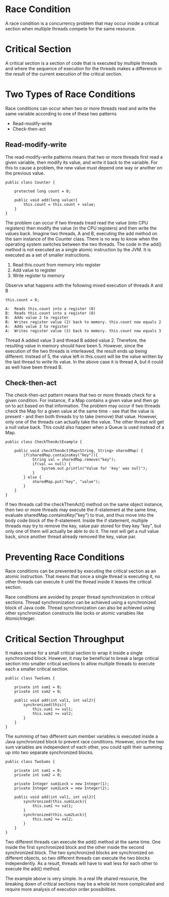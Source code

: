 # Race Condition
A race condition is a concurrency problem that may occur inside a critical section when multiple threads compete for the same resource.

# Critical Section
A critical section is a section of code that is executed by multiple threads and where the sequence of execution for the threads makes a difference in the result of the current execution of the critical section.

# Two Types of Race Conditions
Race conditions can occur when two or more threads read and write the same variable according to one of these two patterns
* Read-modify-write
* Check-then-act

## Read-modify-write
The read-modify-write patterns means that two or more threads first read a given variable, then modify its value, and write it back to the variable. For this to cause a problem, the new value must depend one way or another on the previous value. 
```
public class Counter {

	protected long count = 0;
	
	public void add(long value){
		this.count = this.count + value;
	}
}
```

The problem can occur if two threads tread read the value (into CPU registers) then modify the value (in the CPU registers) and then write the values back.
Imagine two threads, A and B, executing the add method on the sam instance of the Counter class. There is no way to know when the operating system switches between the two threads. The code in the add() method is not executed as a single atomic instruction by the JVM. It is executed as a set of smaller instructions.
1. Read this.count from memory into register
2. Add value to register
3. Write register to memory

Observe what happens with the following mixed execution of threads A and B
```
this.count = 0;

A:  Reads this.count into a register (0)
B:  Reads this.count into a register (0)
B:  Adds value 2 to register
B:  Writes register value (2) back to memory. this.count now equals 2
A:  Adds value 3 to register
A:  Writes register value (3) back to memory. this.count now equals 3
```
Thread A added value 3 and thread B added value 2. Therefore, the resulting value in memory should have been 5. However, since the execution of the two threads is interleaved, the result ends up being different. Instead of 5, the value left in this.count will be the value written by the last thread to write its value. In the above case it is thread A, but it could as well have been thread B.
## Check-then-act
The check-then-act pattern means that two or more threads check for a given condition. For instance, if a Map contains a given value and then go on to act based on that information. The problem may occur if two threads check the Map for a given value at the same time - see that the value is present - and then both threads try to take (remove) that value. However, only one of the threads can actually take the value. The other thread will get a null value back. This could also happen when a Queue is used instead of a Map.

```
public class CheckThenActExample {

    public void checkThenAct(Map<String, String> sharedMap) {
        if(sharedMap.containsKey("key")){
            String val = sharedMap.remove("key");
            if(val == null) {
                System.out.println("Value for 'key' was null");
            }
        } else {
            sharedMap.put("key", "value");
        }
    }
}
```
If two threads call the checkThenAct() method on the same object instance, then two or more threads may execute the if-statement at the same time, evaluate sharedMap.containsKey("key") to true, and thus move into the body code block of the if-statement.  Inside the if statement, multiple threads may try to remove the key, value pair stored for they key "key", but only one of them will actually be able to do it. The rest will get a null value back, since another thread already removed the key, value par.

# Preventing Race Conditions
Race conditions can be prevented by executing the critical section as an atomic instruction.  That means that once a single thread is executing it, no other threads can execute it until the thread inside it leaves the critical section.

Race conditions are avoided by proper thread synchronization in critical sections. Thread synchronization can be achieved using a synchronized block of Java code. Thread synchronization can also be achieved using other synchronization constructs like locks or atomic variables like AtomicInteger.

# Critical Section Throughput
It makes sense for a small critical section to wrap it inside a single synchronized block. However, it may be beneficial to break a large critical section into smaller critical sections to allow multiple threads to execute each a smaller critical section. 

```
public class TwoSums {
    
    private int sum1 = 0;
    private int sum2 = 0;
    
    public void add(int val1, int val2){
        synchronized(this){
            this.sum1 += val1;   
            this.sum2 += val2;
        }
    }
}
```

The summing of two different sum member variables is executed inside a Java synchronized block to prevent race conditions. However, since the two sum variables are independent of each other, you could split their summing up into two separate synchronized blocks.
```
public class TwoSums {
    
    private int sum1 = 0;
    private int sum2 = 0;

    private Integer sum1Lock = new Integer(1);
    private Integer sum2Lock = new Integer(2);

    public void add(int val1, int val2){
        synchronized(this.sum1Lock){
            this.sum1 += val1;   
        }
        synchronized(this.sum2Lock){
            this.sum2 += val2;
        }
    }
}
```
Two different threads can execute the add() method at the same time. One inside the first synchronized block and the other inside the second synchronized block. The two synchronized blocks are synchronized on different objects, so two different threads can execute the two blocks independently. As a result, threads will have to wait less for each other to execute the add() method.

The example above is very simple. In a real life shared resource, the breaking down of critical sections may be a whole lot more complicated and require more analysis of execution order possibilities. 